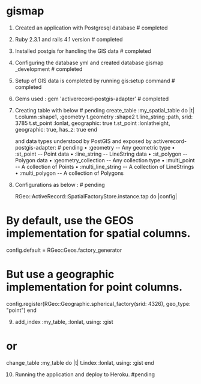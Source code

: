 # gismap

1.	Created an application with Postgresql database  # completed
2.	Ruby 2.3.1 and rails 4.1 version # completed
3.	Installed postgis for handling the GIS data # completed
4.	Configuring the database yml and created database gismap _development # completed
5.	Setup of GIS data is completed by running gis:setup command # completed
6.	Gems used : gem 'activerecord-postgis-adapter'       # completed
7.	Creating table with below  # pending
           create_table :my_spatial_table do |t|
            t.column :shape1, :geometry
            t.geometry :shape2
            t.line_string :path, srid: 3785
            t.st_point :lonlat, geographic: true
            t.st_point :lonlatheight, geographic: true, has_z: true
            end

    and data types understood by PostGIS and exposed by activerecord-postgis-adapter: # pending
•	:geometry -- Any geometric type
•	:st_point -- Point data
•	:line_string -- LineString data
•	:st_polygon -- Polygon data
•	:geometry_collection -- Any collection type
•	:multi_point -- A collection of Points
•	:multi_line_string -- A collection of LineStrings
•	:multi_polygon -- A collection of Polygons


8.	Configurations as below :  # pending

      RGeo::ActiveRecord::SpatialFactoryStore.instance.tap do |config|
  # By default, use the GEOS implementation for spatial columns.
  config.default = RGeo::Geos.factory_generator

  # But use a geographic implementation for point columns.
  config.register(RGeo::Geographic.spherical_factory(srid: 4326), geo_type: "point")
end

9.	add_index :my_table, :lonlat, using: :gist

# or

change_table :my_table do |t|
  t.index :lonlat, using: :gist
  end  

10.	Running the application and deploy to Heroku.  #pending



